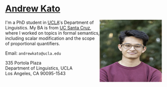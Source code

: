 # [Andrew Kato](https://andrewmkato.github.io)

<img align="right" src="/images/IMG_44934.jpg" class="responsive" width="200" height="200"/>

I'm a PhD student in [UCLA](https://linguistics.ucla.edu/about/)'s Department of Linguistics. My BA is from [UC Santa Cruz](https://linguistics.ucsc.edu), where I worked on topics in formal semantics, including scalar modification and the scope of proportional quantifiers.

Email: `andrewkato@ucla.edu`

335 Portola Plaza  
Department of Linguistics, UCLA   
Los Angeles, CA 90095-1543  